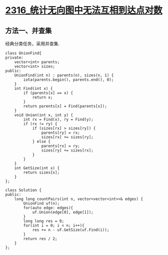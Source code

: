 # [2316_统计无向图中无法互相到达点对数](https://leetcode.cn/problems/count-unreachable-pairs-of-nodes-in-an-undirected-graph/description/?envType=daily-question&envId=2023-10-21)

## 方法一、并查集

经典分类任务，采用并查集.

```
class UnionFind{
private:
    vector<int> parents;
    vector<int> sizes;
public:
    UnionFind(int n) : parents(n), sizes(n, 1) {
        iota(parents.begin(), parents.end(), 0);
    }
    int Find(int x) {
        if (parents[x] == x) {
            return x;
        }
        return parents[x] = Find(parents[x]);
    }
    void Union(int x, int y) {
        int rx = Find(x), ry = Find(y);
        if (rx != ry) {
            if (sizes[rx] > sizes[ry]) {
                parents[ry] = rx;
                sizes[rx] += sizes[ry];
            } else {
                parents[rx] = ry;
                sizes[ry] += sizes[rx];
            }
        }
    }
    int GetSize(int x) {
        return sizes[x];
    }
};

class Solution {
public:
    long long countPairs(int n, vector<vector<int>>& edges) {
        UnionFind uf(n);
        for(auto edge: edges){
            uf.Union(edge[0], edge[1]);
        }
        long long res = 0;
        for(int i = 0; i < n; i++){
            res += n - uf.GetSize(uf.Find(i));
        }
        return res / 2;
    }
};
```
